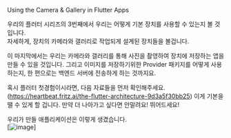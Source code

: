 Using the Camera & Gallery in Flutter Apps

우리의 플러터 시리즈의 3번째에서 우리는 어떻게 기본 장치를 사용할 수 있는지 볼 것입니다.  
자세하게, 장치의 카메라와 갤러리로 작업되게 설계된 장치들을 볼겁니다.  

이 마지막에서는 우리는 카메라와 갤러리를 통해 사진을 촬영하여 장치에 저장하는 앱을 만들 수 있을 것입니다. 
그리고 이미지를 저장하기위한 Provider 패키지를 어떻게 사용하는지, 한 편으로는 백엔드 서버에 전송하게 하는 것까지요.

혹시 플러터 첫경험이시라면, 다음 자료들을 먼저 확인해주세요. (https://heartbeat.fritz.ai/the-flutter-architecture-9d3a5f30bb25)
이게 기본을 땔 수 있게 할 겁니다. 만약 더 나아가고 싶다면 안말려요! 뛰어드세요!


우리가 만들 애플리케이션은 이렇게 생겼습니다.  
[![image](https://miro.medium.com/max/1400/1*BVd5E8Bp95_1vqahKwJOEA.jpeg)]

